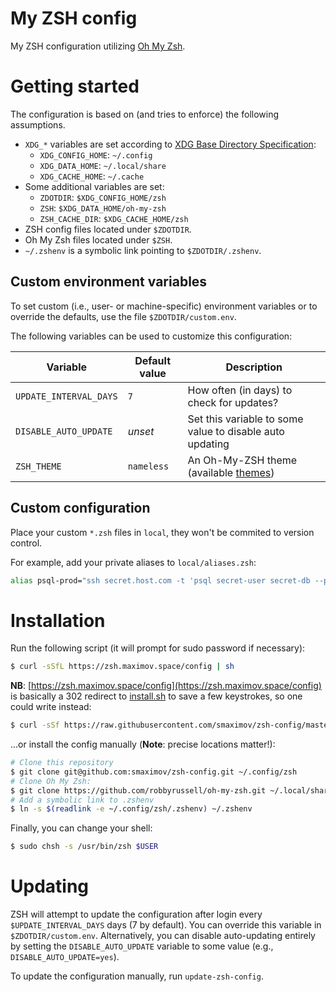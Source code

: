 # My ZSH config

My ZSH configuration utilizing [Oh My Zsh](http://ohmyz.sh/).

# Getting started

The configuration is based on (and tries to enforce) the
following assumptions.

* `XDG_*` variables are set according to
  [XDG Base Directory Specification](https://specifications.freedesktop.org/basedir-spec/basedir-spec-latest.html):
  + `XDG_CONFIG_HOME`: `~/.config`
  + `XDG_DATA_HOME`: `~/.local/share`
  + `XDG_CACHE_HOME`: `~/.cache`
* Some additional variables are set:
  + `ZDOTDIR`: `$XDG_CONFIG_HOME/zsh`
  + `ZSH`: `$XDG_DATA_HOME/oh-my-zsh`
  + `ZSH_CACHE_DIR`: `$XDG_CACHE_HOME/zsh`
* ZSH config files located under `$ZDOTDIR`.
* Oh My Zsh files located under `$ZSH`.
* `~/.zshenv` is a symbolic link pointing to `$ZDOTDIR/.zshenv`.

## Custom environment variables

To set custom (i.e., user- or machine-specific) environment variables or
to override the defaults, use the file `$ZDOTDIR/custom.env`.

The following variables can be used to customize this configuration:

| Variable | Default value | Description |
|----------|---------|-------------|
| `UPDATE_INTERVAL_DAYS` | `7` | How often (in days) to check for updates? |
| `DISABLE_AUTO_UPDATE` | _unset_ | Set this variable to some value to disable auto updating |
| `ZSH_THEME` | `nameless` | An Oh-My-ZSH theme (available [themes][]) |

[themes]: https://github.com/robbyrussell/oh-my-zsh/tree/master/themes/

## Custom configuration

Place your custom `*.zsh` files in `local`, they won't be commited to version control.

For example, add your private aliases to `local/aliases.zsh`:

``` zsh
alias psql-prod="ssh secret.host.com -t 'psql secret-user secret-db --password --host secret.postgres.database.host.com'"
```

# Installation

Run the following script (it will prompt for sudo password if necessary):

``` bash
$ curl -sSfL https://zsh.maximov.space/config | sh
```

**NB**: [https://zsh.maximov.space/config](https://zsh.maximov.space/config)
is basically a 302 redirect to [install.sh][install] to save a few keystrokes,
so one could write instead:

[install]: https://raw.githubusercontent.com/smaximov/zsh-config/master/tools/install.sh

``` bash
$ curl -sSf https://raw.githubusercontent.com/smaximov/zsh-config/master/tools/install.sh | sh
```

...or install the config manually (**Note**: precise locations matter!):

``` bash
# Clone this repository
$ git clone git@github.com:smaximov/zsh-config.git ~/.config/zsh
# Clone Oh My Zsh:
$ git clone https://github.com/robbyrussell/oh-my-zsh.git ~/.local/share/oh-my-zsh
# Add a symbolic link to .zshenv
$ ln -s $(readlink -e ~/.config/zsh/.zshenv) ~/.zshenv
```

Finally, you can change your shell:

``` bash
$ sudo chsh -s /usr/bin/zsh $USER
```

# Updating

ZSH will attempt to update the configuration after login every
`$UPDATE_INTERVAL_DAYS` days (7 by default).
You can override this variable in `$ZDOTDIR/custom.env`.
Alternatively, you can disable auto-updating entirely by
setting the `DISABLE_AUTO_UPDATE` variable to some value (e.g., `DISABLE_AUTO_UPDATE=yes`).

To update the configuration manually, run `update-zsh-config`.

